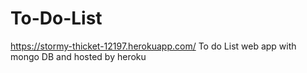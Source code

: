 # To-Do-List
https://stormy-thicket-12197.herokuapp.com/
To do List web app with mongo DB and hosted by heroku
